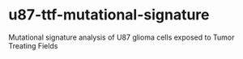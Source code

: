 # u87-ttf-mutational-signature
Mutational signature analysis of U87 glioma cells exposed to Tumor Treating Fields
